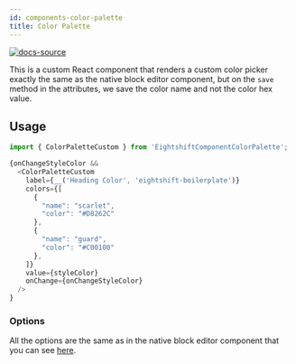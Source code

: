 ```yaml
---
id: components-color-palette
title: Color Palette
---
```


[![docs-source](https://img.shields.io/badge/source-eigthshift--frontend--libs-yellow?style=for-the-badge&logo=javascript&labelColor=2a2a2a)](https://github.com/infinum/eightshift-frontend-libs/blob/v2.0.0/components/color-palette-custom/color-palette-custom.js)

This is a custom React component that renders a custom color picker exactly the same as the native block editor component, but on the `save` method in the attributes, we save the color name and not the color hex value.

## Usage

```js
import { ColorPaletteCustom } from 'EightshiftComponentColorPalette';

{onChangeStyleColor &&
  <ColorPaletteCustom
    label={__('Heading Color', 'eightshift-boilerplate')}
    colors={[
      {
        "name": "scarlet",
        "color": "#D8262C"
      },
      {
        "name": "guard",
        "color": "#C00100"
      },
    ]}
    value={styleColor}
    onChange={onChangeStyleColor}
  />
}
```

### Options

All the options are the same as in the native block editor component that you can see [here](https://developer.wordpress.org/block-editor/components/color-palette/).

<div class="legacy-badge legacy-badge--v4"></div>
